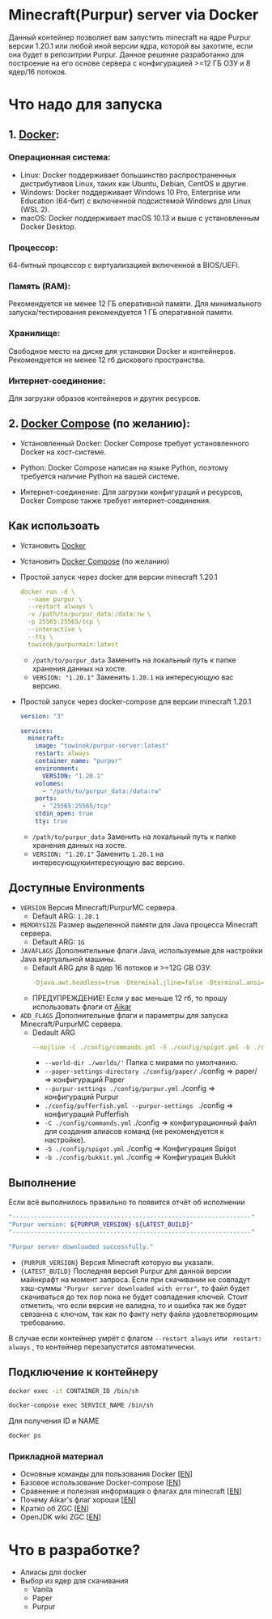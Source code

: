 # Minecraft(Purpur) server via Docker
Данный контейнер позволяет вам запустить minecraft на ядре Purpur версии 1.20.1 или любой иной версии ядра, которой вы захотите, если она будет в репозитрии Purpur. Данное решение разработанно для построение на его основе сервера с конфигурацией >=12 ГБ ОЗУ и 8 ядер/16 потоков.

# Что надо для запуска

## 1. [Docker](https://docs.docker.com/engine/install/):
### Операционная система:
- Linux: Docker поддерживает большинство распространенных дистрибутивов Linux, таких как Ubuntu, Debian, CentOS и другие.
- Windows: Docker поддерживает Windows 10 Pro, Enterprise или Education (64-бит) с включенной подсистемой Windows для Linux (WSL 2).
- macOS: Docker поддерживает macOS 10.13 и выше с установленным Docker Desktop.

### Процессор:
64-битный процессор с виртуализацией включенной в BIOS/UEFI.

### Память (RAM):
Рекомендуется не менее 12 ГБ оперативной памяти.
Для минимального запуска/тестирования рекомендуется 1 ГБ оперативной памяти.

### Хранилище:
Свободное место на диске для установки Docker и контейнеров.
Рекомендуется не менее 12 гб дискового пространства.

### Интернет-соединение:
Для загрузки образов контейнеров и других ресурсов.

## 2. [Docker Compose](https://docs.docker.com/compose/install/) (по желанию):
- Установленный Docker: Docker Compose требует установленного Docker на хост-системе.
- Python: Docker Compose написан на языке Python, поэтому требуется наличие Python на вашей системе.

- Интернет-соединение: Для загрузки конфигураций и ресурсов, Docker Compose также требует интернет-соединения.

## Как использоать

- Установить [Docker](https://docs.docker.com/engine/install/)
- Установить [Docker Compose](https://docs.docker.com/compose/install/) (по желанию)

- Простой запуск через docker для версии minecraft 1.20.1
  ```yml
  docker run -d \
    --name purpur \
    --restart always \
    -v /path/to/purpur_data:/data:rw \
    -p 25565:25565/tcp \
    --interactive \
    --tty \
    towinok/purpurmain:latest
  ```
    - ```/path/to/purpur_data``` Заменить на локальный путь к папке хранения данных на хосте.
    - ```VERSION: "1.20.1"``` Заменить ```1.20.1``` на интересующую вас версию.

- Простой запуск через docker-compose для версии minecraft 1.20.1
  ```yml
  version: "3"
  
  services:
    minecraft:
      image: "towinok/purpur-server:latest"
      restart: always
      container_name: "purpur"
      environment:
        VERSION: "1.20.1"
      volumes:
        - "/path/to/purpur_data:/data:rw"
      ports:
        - "25565:25565/tcp"
      stdin_open: true
      tty: true
  ```
    - ```/path/to/purpur_data``` Заменить на локальный путь к папке хранения данных на хосте.
    - ```VERSION: "1.20.1"``` Заменить ```1.20.1``` на интересующуюинтересующую вас версию.
## Доступные Environments
- ```VERSION``` Версия Minecraft/PurpurMC сервера.
  - Default ARG: ```1.20.1```
- ```MEMORYSIZE``` Размер выделенной памяти для Java процесса Minecraft сервера.
  - Default ARG: ```1G```
- ```JAVAFLAGS``` Дополнительные флаги Java, используемые для настройки Java виртуальной машины.
  - Default ARG для 8 ядер 16 потоков и >=12G GB ОЗУ:
    ```yml
    -Djava.awt.headless=true -Dterminal.jline=false -Dterminal.ansi=true -XX:+UseZGC -XX:MaxGCPauseMillis=16 -XX:ActiveProcessorCount=8 -XX:+UseNUMA -XX:+AlwaysPreTouch -XX:+UseStringDeduplication -XX:+ParallelRefProcEnabled XX:+PerfDisableSharedMem -XX:InitiatingHeapOccupancyPercent=20 -Dcom.mojang.eula.agree=true
    ```
  - ПРЕДУПРЕЖДЕНИЕ! Если у вас меньше 12 гб, то прошу использовать флаги от [Aikar](https://flags.sh)
- ```ADD_FLAGS``` Дополнительные флаги и параметры для запуска Minecraft/PurpurMC сервера.
  - Dedault ARG
      ```yml
     --nojline -C ./config/commands.yml -S ./config/spigot.yml -b ./config/bukkit.yml -c ./config/server.properties --pufferfish-settings ./config/pufferfish.yml --purpur-settings ./config/purpur.yml --paper-settings-directory ./config/paper/  -d "yyyy-MM-dd HH:mm:ss" --world-dir ./worlds/
    ```
    - ```--world-dir ./worlds/'``` Папка с мирами по умолчанию.
    - ```--paper-settings-directory ./config/paper/``` ./config => paper/ => конфигураций Paper
    - ```--purpur-settings ./config/purpur.yml``` ./config => конфигураций Purpur
    - ```./config/pufferfish.yml --purpur-settings ``` ./config => конфигураций Pufferfish
    - ```-C ./config/commands.yml``` ./config => конфигурационный файл для создания алиасов команд (не рекомендуется к настройке).
    - ```-S ./config/spigot.yml``` ./config => Конфигурация Spigot
    - ```-b ./config/bukkit.yml``` ./config => Конфигурация Bukkit

## Выполнение
Если всё выполнилось правильно то появится отчёт об исполнении
```bash
"------------------------------------------------------------------"
"Purpur version: ${PURPUR_VERSION}-${LATEST_BUILD}"
"------------------------------------------------------------------"

"Purpur server downloaded successfully."
```
  - ```{PURPUR_VERSION}``` Версия Minecraft которую вы указали.
  - ```{LATEST_BUILD}``` Последняя версия Purpur для данной версии майнкрафт на момент запроса.
Если при скачивании не совпадут хэш-суммы ```"Purpur server downloaded with error"```, то файл будет скачиваться до тех пор пока не будет совпадения ключей.
Стоит отметить, что если версия не валидна, то и ошибка так же будет связанна с ключом, так как по факту нету файла удовлетворяющим требованию.

В случае если контейнер умрёт с флагом ```--restart always``` или ``` restart: always``` , то контейнер перезапустится автоматически.

## Подключение к контейнеру
```bash
docker exec -it CONTAINER_ID /bin/sh
```
```bash
docker-compose exec SERVICE_NAME /bin/sh
```
Для получения ID и NAME
```bash
docker ps
```
### Прикладной материал
- Основные команды для пользования Docker [[EN](https://docs.docker.com/engine/reference/commandline/cli/)]
- Базовое использование Docker-compose [[EN](https://docs.docker.com/compose/reference/)]
- Сравнение и полезная информация о флагах для minecraft [[EN](https://github.com/brucethemoose/Minecraft-Performance-Flags-Benchmarks)]
- Почему Aikar's флаг хороши [[EN](https://docs.papermc.io/paper/aikars-flags)]
- Кратко об ZGC [[EN](https://github.com/1ByteBit/ZGC-For-Minecraft)]
- OpenJDK wiki ZGC [[EN](https://wiki.openjdk.org/display/zgc/Main)]
# Что в разработке?
- Алиасы для docker
- Выбор из ядер для скачивания
  - Vanila
  - Paper
  - Purpur
    
